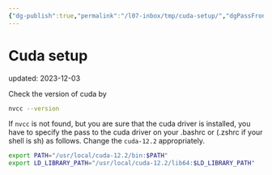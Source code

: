 ```yaml
---
{"dg-publish":true,"permalink":"/l07-inbox/tmp/cuda-setup/","dgPassFrontmatter":true}
---
```




# Cuda setup
updated: 2023-12-03

Check the version of cuda by 
```bash 
nvcc --version
```

If `nvcc` is not found, but you are sure that the cuda driver is installed, you have to specify the pass to the cuda driver on your .bashrc or (.zshrc if your shell is sh) as follows. Change the `cuda-12.2` appropriately. 
```bash
export PATH="/usr/local/cuda-12.2/bin:$PATH"
export LD_LIBRARY_PATH="/usr/local/cuda-12.2/lib64:$LD_LIBRARY_PATH"
```
